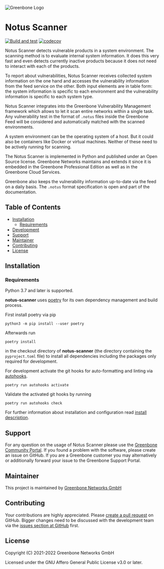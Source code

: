 ![Greenbone Logo](https://www.greenbone.net/wp-content/uploads/gb_new-logo_horizontal_rgb_small.png)

# Notus Scanner <!-- omit in toc -->

[![Build and test](https://github.com/greenbone/notus-scanner/actions/workflows/ci-python.yml/badge.svg)](https://github.com/greenbone/notus-scanner/actions/workflows/ci-python.yml)
[![codecov](https://codecov.io/gh/greenbone/notus-scanner/branch/main/graph/badge.svg?token=LaduLacbWO)](https://codecov.io/gh/greenbone/notus-scanner)

Notus Scanner detects vulnerable products in a system environment. The scanning
method is to evaluate internal system information. It does this very fast and
even detects currently inactive products because it does not need to interact
with each of the products.

To report about vulnerabilities, Notus Scanner receives collected system
information on the one hand and accesses the vulnerability information from the
feed service on the other. Both input elements are in table form: the system
information is specific to each environment and the vulnerability information is
specific to each system type.

Notus Scanner integrates into the Greenbone Vulnerability Management framework
which allows to let it scan entire networks within a single task. Any
vulnerability test in the format of `.notus` files inside the Greenbone Feed
will be considered and automatically matched with the scanned environments.

A system environment can be the operating system of a host. But it could also be
containers like Docker or virtual machines. Neither of these need to be actively
running for scanning.

The Notus Scanner is implemented in Python and published under an Open Source
license. Greenbone Networks maintains and extends it since it is embedded in the
Greenbone Professional Edition as well as in the Greenbone Cloud Services.

Greenbone also keeps the vulnerability information up-to-date via the feed on a
daily basis. The `.notus` format specification is open and part of the
documentation.

## Table of Contents <!-- omit in toc -->

- [Installation](#installation)
  - [Requirements](#requirements)
- [Development](#development)
- [Support](#support)
- [Maintainer](#maintainer)
- [Contributing](#contributing)
- [License](#license)

## Installation

### Requirements

Python 3.7 and later is supported.

**notus-scanner** uses [poetry] for its own dependency management and build
process.

First install poetry via pip

    python3 -m pip install --user poetry

Afterwards run

    poetry install


in the checkout directory of **notus-scanner** (the directory containing the
`pyproject.toml` file) to install all dependencies including the packages only
required for development.


For development activate the git hooks for auto-formatting and linting via
[autohooks].

    poetry run autohooks activate

Validate the activated git hooks by running

    poetry run autohooks check

For further information about installation and configuration read [install description](./INSTALL.md).

## Support

For any question on the usage of Notus Scanner please use the
[Greenbone Community Portal]. If you found a problem with the software, please
create an issue on GitHub. If you are a Greenbone customer you may alternatively
or additionally forward your issue to the Greenbone Support Portal.

## Maintainer

This project is maintained by [Greenbone Networks GmbH][Greenbone Networks]

## Contributing

Your contributions are highly appreciated. Please
[create a pull request](https://github.com/greenbone/notus-scanner/pulls)
on GitHub. Bigger changes need to be discussed with the development team via the
[issues section at GitHub](https://github.com/greenbone/notus-scanner/issues)
first.

## License

Copyright (C) 2021-2022 Greenbone Networks GmbH

Licensed under the GNU Affero General Public License v3.0 or later.

[Greenbone Networks]: https://www.greenbone.net/
[poetry]: https://python-poetry.org/
[pip]: https://pip.pypa.io/
[autohooks]: https://github.com/greenbone/autohooks
[Greenbone Community Portal]: https://community.greenbone.net/
